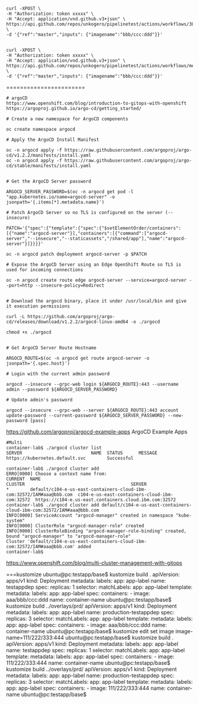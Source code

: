 ```
curl -XPOST \
-H "Authorization: token xxxxx" \
-H "Accept: application/vnd.github.v3+json" \
https://api.github.com/repos/unkogero/pipelinetest/actions/workflows/3063591/dispatches \
-d '{"ref":"master","inputs": {"imagename":"bbb/ccc:ddd"}}'


curl -XPOST \
-H "Authorization: token xxxxx" \
-H "Accept: application/vnd.github.v3+json" \
https://api.github.com/repos/unkogero/pipelinetest/actions/workflows/merge.yml/dispatches \
-d '{"ref":"master","inputs": {"imagename":"bbb/ccc:ddd"}}'
```

=======================

```
# argoCD
https://www.openshift.com/blog/introduction-to-gitops-with-openshift
https://argoproj.github.io/argo-cd/getting_started/

# Create a new namespace for ArgoCD components

oc create namespace argocd

# Apply the ArgoCD Install Manifest

oc -n argocd apply -f https://raw.githubusercontent.com/argoproj/argo-cd/v1.2.2/manifests/install.yaml
oc -n argocd apply -f https://raw.githubusercontent.com/argoproj/argo-cd/stable/manifests/install.yaml


# Get the ArgoCD Server password

ARGOCD_SERVER_PASSWORD=$(oc -n argocd get pod -l "app.kubernetes.io/name=argocd-server" -o jsonpath='{.items[*].metadata.name}')

# Patch ArgoCD Server so no TLS is configured on the server (--insecure)

PATCH='{"spec":{"template":{"spec":{"$setElementOrder/containers":[{"name":"argocd-server"}],"containers":[{"command":["argocd-server","--insecure","--staticassets","/shared/app"],"name":"argocd-server"}]}}}}'

oc -n argocd patch deployment argocd-server -p $PATCH

# Expose the ArgoCD Server using an Edge OpenShift Route so TLS is used for incoming connections

oc -n argocd create route edge argocd-server --service=argocd-server --port=http --insecure-policy=Redirect


# Download the argocd binary, place it under /usr/local/bin and give it execution permissions

curl -L https://github.com/argoproj/argo-cd/releases/download/v1.2.2/argocd-linux-amd64 -o ./argocd

chmod +x ./argocd


# Get ArgoCD Server Route Hostname

ARGOCD_ROUTE=$(oc -n argocd get route argocd-server -o jsonpath='{.spec.host}')

# Login with the current admin password

argocd --insecure --grpc-web login ${ARGOCD_ROUTE}:443 --username admin --password ${ARGOCD_SERVER_PASSWORD}

# Update admin's password

argocd --insecure --grpc-web --server ${ARGOCD_ROUTE}:443 account update-password --current-password ${ARGOCD_SERVER_PASSWORD} --new-password [pass]
```

https://github.com/argoproj/argocd-example-apps
ArgoCD Example Apps



```
#Multi
container-lab$ ./argocd cluster list
SERVER                          NAME  STATUS      MESSAGE
https://kubernetes.default.svc        Successful  

container-lab$ ./argocd cluster add
ERRO[0000] Choose a context name from:                  
CURRENT  NAME                                                                               CLUSTER                                        SERVER
*        default/c104-e-us-east-containers-cloud-ibm-com:32572/IAM#aaa@bbb.com  c104-e-us-east-containers-cloud-ibm-com:32572  https://c104-e.us-east.containers.cloud.ibm.com:32572
container-lab$ ./argocd cluster add default/c104-e-us-east-containers-cloud-ibm-com:32572/IAM#aaa@bbb.com
INFO[0000] ServiceAccount "argocd-manager" created in namespace "kube-system" 
INFO[0000] ClusterRole "argocd-manager-role" created    
INFO[0000] ClusterRoleBinding "argocd-manager-role-binding" created, bound "argocd-manager" to "argocd-manager-role" 
Cluster 'default/c104-e-us-east-containers-cloud-ibm-com:32572/IAM#aaa@bbb.com' added
container-lab$ 
```

https://www.openshift.com/blog/multi-cluster-management-with-gitops



===kustomize
ubuntu@pc:testapp/base$ kustomize build .
apiVersion: apps/v1
kind: Deployment
metadata:
  labels:
    app: app-label
  name: testappdep
spec:
  replicas: 1
  selector:
    matchLabels:
      app: app-label
  template:
    metadata:
      labels:
        app: app-label
    spec:
      containers:
      - image: aaa/bbb/ccc:ddd
        name: container-name
ubuntu@pc:testapp/base$ kustomize build ../overlays/prd/
apiVersion: apps/v1
kind: Deployment
metadata:
  labels:
    app: app-label
  name: production-testappdep
spec:
  replicas: 3
  selector:
    matchLabels:
      app: app-label
  template:
    metadata:
      labels:
        app: app-label
    spec:
      containers:
      - image: aaa/bbb/ccc:ddd
        name: container-name
ubuntu@pc:testapp/base$ kustomize edit set image image-name=111/222/333:444
ubuntu@pc:testapp/base$ kustomize build .
apiVersion: apps/v1
kind: Deployment
metadata:
  labels:
    app: app-label
  name: testappdep
spec:
  replicas: 1
  selector:
    matchLabels:
      app: app-label
  template:
    metadata:
      labels:
        app: app-label
    spec:
      containers:
      - image: 111/222/333:444
        name: container-name
ubuntu@pc:testapp/base$ kustomize build ../overlays/prd/
apiVersion: apps/v1
kind: Deployment
metadata:
  labels:
    app: app-label
  name: production-testappdep
spec:
  replicas: 3
  selector:
    matchLabels:
      app: app-label
  template:
    metadata:
      labels:
        app: app-label
    spec:
      containers:
      - image: 111/222/333:444
        name: container-name
ubuntu@pc:testapp/base$